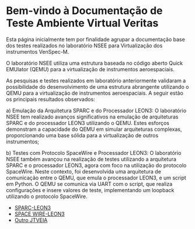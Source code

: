 # Bem-vindo à Documentação de Teste Ambiente Virtual Veritas

Esta página inicialmente tem por finalidade agrupar a documentação base dos testes realizados no laboratório NSEE para Virtualização  dos instrumentos VenSpec-M.

O laboratório NSEE utiliza uma estrutura baseada no código aberto Quick EMUlator (QEMU) para a virtualização de instrumentos aeroespaciais. 

As pesquisas e testes realizados em laboratório anteriormente validaram a possibilidade do desenvolvimento de uma estrutura abrangente utilizando o QEMU para a virtualização de instrumentos aeroespaciais. A seguir estão os principais resultados observados: 

a) Emulação da Arquitetura SPARC e do Processador LEON3: O laboratório NSEE tem realizado avanços significativos na emulação de arquiteturas SPARC e do processador LEON3 utilizando o QEMU. Estes esforços demonstram a capacidade do QEMU em simular arquiteturas complexas, proporcionando uma base sólida para a virtualização de outros instrumentos;

b) Testes com Protocolo SpaceWire e Processador LEON3: O laboratório NSEE também avançou na realização de testes utilizando a arquitetura SPARC e o processador LEON3, agora com foco na utilização do protocolo SpaceWire. Neste contexto, foi desenvolvida uma  arquitetura de comunicação entre o QEMU, que emula o processador LEON3, e um script em Python. O QEMU se comunica via UART com o script, que realiza configurações e insere valores de teste, implementando um loopback utilizando o protocolo SpaceWire. 

- [SPARC-LEON3](sparc.md)
- [SPACE WIRE-LEON3](space_wire.md)
- [Outro JTVEIA](another-doc.md)

